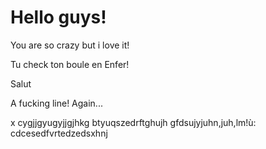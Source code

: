 # Hello guys!
You are so crazy but i love it!

Tu check ton boule en Enfer!

Salut

A fucking line! Again...

x cygjjgyugyjjgjhkg btyuqszedrftghujh gfdsujyjuhn,juh,lm!ù:  cdcesedfvrtedzedsxhnj
